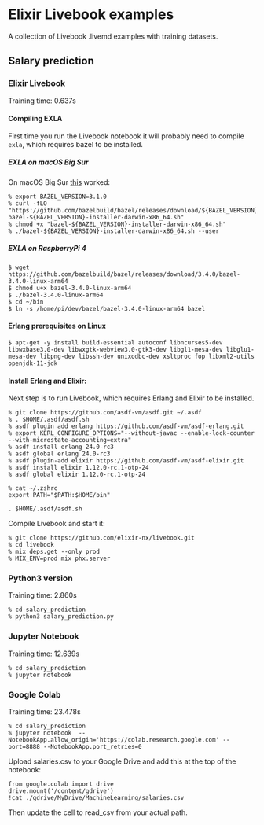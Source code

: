 # Elixir Livebook examples

A collection of Livebook .livemd examples with training datasets.

## Salary prediction

### Elixir Livebook

Training time: 0.637s

#### Compiling EXLA

First time you run the Livebook notebook it will probably need to compile `exla`, which requires bazel to be installed.

##### EXLA on macOS Big Sur

On macOS Big Sur [this](https://docs.bazel.build/versions/master/install-os-x.html) worked:

```
% export BAZEL_VERSION=3.1.0
% curl -fLO "https://github.com/bazelbuild/bazel/releases/download/${BAZEL_VERSION}/$ bazel-${BAZEL_VERSION}-installer-darwin-x86_64.sh"
% chmod +x "bazel-${BAZEL_VERSION}-installer-darwin-x86_64.sh"
% ./bazel-${BAZEL_VERSION}-installer-darwin-x86_64.sh --user
```

##### EXLA on RaspberryPi 4

```
$ wget https://github.com/bazelbuild/bazel/releases/download/3.4.0/bazel-3.4.0-linux-arm64
$ chmod u+x bazel-3.4.0-linux-arm64
$ ./bazel-3.4.0-linux-arm64
$ cd ~/bin
$ ln -s /home/pi/dev/bazel/bazel-3.4.0-linux-arm64 bazel
```
#### Erlang prerequisites on Linux

```
$ apt-get -y install build-essential autoconf libncurses5-dev libwxbase3.0-dev libwxgtk-webview3.0-gtk3-dev libgl1-mesa-dev libglu1-mesa-dev libpng-dev libssh-dev unixodbc-dev xsltproc fop libxml2-utils openjdk-11-jdk
```

#### Install Erlang and Elixir:

Next step is to run Livebook, which requires Erlang and Elixir to be installed.

```
% git clone https://github.com/asdf-vm/asdf.git ~/.asdf
% . $HOME/.asdf/asdf.sh
% asdf plugin add erlang https://github.com/asdf-vm/asdf-erlang.git
% export KERL_CONFIGURE_OPTIONS="--without-javac --enable-lock-counter --with-microstate-accounting=extra"
% asdf install erlang 24.0-rc3
% asdf global erlang 24.0-rc3
% asdf plugin-add elixir https://github.com/asdf-vm/asdf-elixir.git
% asdf install elixir 1.12.0-rc.1-otp-24
% asdf global elixir 1.12.0-rc.1-otp-24

% cat ~/.zshrc
export PATH="$PATH:$HOME/bin"

. $HOME/.asdf/asdf.sh
```

Compile Livebook and start it:

```
% git clone https://github.com/elixir-nx/livebook.git
% cd livebook
% mix deps.get --only prod
% MIX_ENV=prod mix phx.server
```

### Python3 version

Training time: 2.860s

```
% cd salary_prediction
% python3 salary_prediction.py
```

### Jupyter Notebook

Training time: 12.639s

```
% cd salary_prediction
% jupyter notebook
```

### Google Colab

Training time: 23.478s

```
% cd salary_prediction
% jupyter notebook  --NotebookApp.allow_origin='https://colab.research.google.com' --port=8888 --NotebookApp.port_retries=0
```

Upload salaries.csv to your Google Drive and add this at the top of the notebook:

```
from google.colab import drive
drive.mount('/content/gdrive')
!cat ./gdrive/MyDrive/MachineLearning/salaries.csv
```

Then update the cell to read_csv from your actual path.

